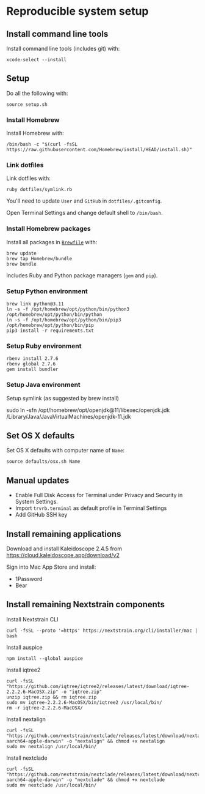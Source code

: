 # Reproducible system setup

## Install command line tools

Install command line tools (includes git) with:

    xcode-select --install

## Setup

Do all the following with:

    source setup.sh

### Install Homebrew

Install Homebrew with:

    /bin/bash -c "$(curl -fsSL https://raw.githubusercontent.com/Homebrew/install/HEAD/install.sh)"

### Link dotfiles

Link dotfiles with:

    ruby dotfiles/symlink.rb

You'll need to update `User` and `GitHub` in `dotfiles/.gitconfig`.

Open Terminal Settings and change default shell to `/bin/bash`.

### Install Homebrew packages

Install all packages in [`Brewfile`](Brewfile) with:

    brew update
    brew tap Homebrew/bundle
    brew bundle

Includes Ruby and Python package managers (`gem` and `pip`).

### Setup Python environment

    brew link python@3.11
    ln -s -f /opt/homebrew/opt/python/bin/python3 /opt/homebrew/opt/python/bin/python
    ln -s -f /opt/homebrew/opt/python/bin/pip3 /opt/homebrew/opt/python/bin/pip
    pip3 install -r requirements.txt

### Setup Ruby environment

	rbenv install 2.7.6
	rbenv global 2.7.6
	gem install bundler

### Setup Java environment

Setup symlink (as suggested by brew install)

  sudo ln -sfn /opt/homebrew/opt/openjdk@11/libexec/openjdk.jdk /Library/Java/JavaVirtualMachines/openjdk-11.jdk

## Set OS X defaults

Set OS X defaults with computer name of `Name`:

    source defaults/osx.sh Name

## Manual updates

- Enable Full Disk Access for Terminal under Privacy and Security in System Settings.
- Import `trvrb.terminal` as default profile in Terminal Settings
- Add GitHub SSH key

## Install remaining applications

Download and install Kaleidoscope 2.4.5 from https://cloud.kaleidoscope.app/download/v2

Sign into Mac App Store and install:
 - 1Password
 - Bear

## Install remaining Nextstrain components

Install Nextstrain CLI

    curl -fsSL --proto '=https' https://nextstrain.org/cli/installer/mac | bash

Install auspice

    npm install --global auspice

Install iqtree2

    curl -fsSL "https://github.com/iqtree/iqtree2/releases/latest/download/iqtree-2.2.2.6-MacOSX.zip" -o "iqtree.zip"
    unzip iqtree.zip && rm iqtree.zip
    sudo mv iqtree-2.2.2.6-MacOSX/bin/iqtree2 /usr/local/bin/
    rm -r iqtree-2.2.2.6-MacOSX/

Install nextalign

    curl -fsSL "https://github.com/nextstrain/nextclade/releases/latest/download/nextalign-aarch64-apple-darwin" -o "nextalign" && chmod +x nextalign
    sudo mv nextalign /usr/local/bin/

Install nextclade

    curl -fsSL "https://github.com/nextstrain/nextclade/releases/latest/download/nextclade-aarch64-apple-darwin" -o "nextclade" && chmod +x nextclade
    sudo mv nextclade /usr/local/bin/
